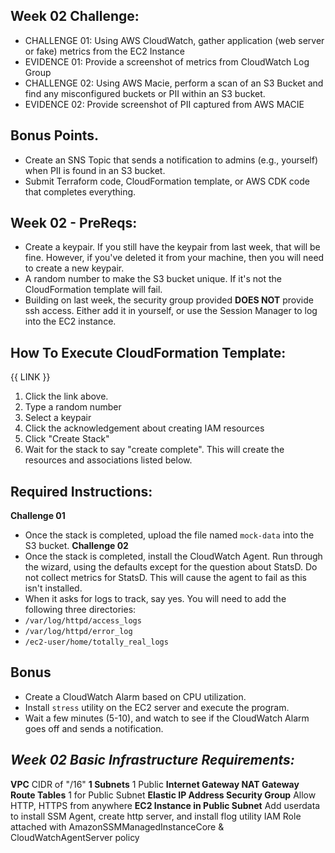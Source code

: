 ## Week 02 Challenge: 
- CHALLENGE 01: Using AWS CloudWatch, gather application (web server or fake) metrics from the EC2 Instance
- EVIDENCE 01: Provide a screenshot of metrics from CloudWatch Log Group
- CHALLENGE 02: Using AWS Macie, perform a scan of an S3 Bucket and find any misconfigured buckets or PII within an S3 bucket. 
- EVIDENCE 02: Provide screenshot of PII captured from AWS MACIE
## Bonus Points.
- Create an SNS Topic that sends a notification to admins (e.g., yourself) when PII is found in an S3 bucket. 
- Submit Terraform code, CloudFormation template, or AWS CDK code that completes everything.
## Week 02 - PreReqs: 
- Create a keypair. If you still have the keypair from last week, that will be fine. However, if you've deleted it from your machine, then you will need to create a new keypair. 
- A random number to make the S3 bucket unique. If it's not the CloudFormation template will fail. 
- Building on last week, the security group provided **DOES NOT** provide ssh access. Either add it in yourself, or use the Session Manager to log into the EC2 instance. 
## How To Execute CloudFormation Template:
{{ LINK }} 
1. Click the link above.
2. Type a random number
3. Select a keypair
4. Click the acknowledgement about creating IAM resources
5. Click "Create Stack"
6. Wait for the stack to say "create complete". This will create the resources and associations listed below.

## Required Instructions: 
**Challenge 01**
- Once the stack is completed, upload the file named `mock-data` into the S3 bucket. 
**Challenge 02**
- Once the stack is completed, install the CloudWatch Agent. Run through the wizard, using the defaults except for the question about StatsD. Do not collect metrics for StatsD. This will cause the agent to fail as this isn't installed. 
- When it asks for logs to track, say yes. You will need to add the following three directories: 
- `/var/log/httpd/access_logs`
- `/var/log/httpd/error_log`
- `/ec2-user/home/totally_real_logs`

## Bonus 
- Create a CloudWatch Alarm based on CPU utilization. 
- Install `stress` utility on the EC2 server and execute the program. 
- Wait a few minutes (5-10), and watch to see if the CloudWatch Alarm goes off and sends a notification. 

## *Week 02 Basic Infrastructure Requirements:*
**VPC**
    CIDR of "/16"
**1 Subnets**
    1 Public
**Internet Gateway
NAT Gateway
Route Tables**
    1 for Public Subnet
**Elastic IP Address
Security Group**
    Allow HTTP, HTTPS from anywhere
**EC2 Instance in Public Subnet**
    Add userdata to install SSM Agent, create http server, and install flog utility 
    IAM Role attached with AmazonSSMManagedInstanceCore & CloudWatchAgentServer policy
